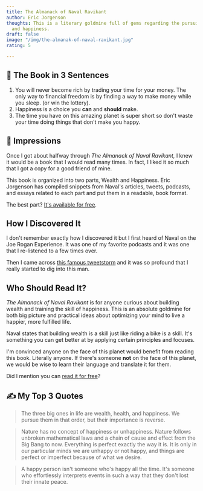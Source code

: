 ```yaml
---
title: The Almanack of Naval Ravikant
author: Eric Jorgenson
thoughts: This is a literary goldmine full of gems regarding the pursuit of wealth
  and happiness.
draft: false
image: "/img/the-almanak-of-naval-ravikant.jpg"
rating: 5

---
```

## 🚀 The Book in 3 Sentences

1. You will never become rich by trading your time for your money. The only way to financial freedom is by finding a way to make money while you sleep. (or win the lottery).
2. Happiness is a choice you **can** and **should** make.
3. The time you have on this amazing planet is super short so don't waste your time doing things that don't make you happy.

## 🦍 Impressions

Once I got about halfway through _The Almanack of Naval Ravikant,_ I knew it would be a book that I would read many times. In fact, I liked it so much that I got a copy for a good friend of mine.

This book is organized into two parts, Wealth and Happiness. Eric Jorgenson has compiled snippets from Naval's articles, tweets, podcasts, and essays related to each part and put them in a readable, book format.

The best part? [It's available for free](https://www.navalmanack.com/).

## How I Discovered It

I don't remember exactly how I discovered it but I first heard of Naval on the Joe Rogan Experience. It was one of my favorite podcasts and it was one that I re-listened to a few times over.

Then I came across [this famous tweetstorm](https://twitter.com/naval/status/1002103360646823936) and it was so profound that I really started to dig into this man.

## Who Should Read It?

_The Almanack of Naval Ravikant_ is for anyone curious about building wealth and training the skill of happiness. This is an absolute goldmine for both big picture and practical ideas about optimizing your mind to live a happier, more fulfilled life.

Naval states that building wealth is a skill just like riding a bike is a skill. It's something you can get better at by applying certain principles and focuses.

I'm convinced anyone on the face of this planet would benefit from reading this book. Literally anyone. If there's someone **not** on the face of this planet, we would be wise to learn their language and translate it for them.

Did I mention you can [read it for free](https://www.navalmanack.com/)?

## ✍️ My Top 3 Quotes

> The three big ones in life are wealth, health, and happiness. We pursue them in that order, but their importance is reverse.

> Nature has no concept of happiness or unhappiness. Nature follows unbroken mathematical laws and a chain of cause and effect from the Big Bang to now. Everything is perfect exactly the way it is. It is only in our particular minds we are unhappy or not happy, and things are perfect or imperfect because of what we desire.

> A happy person isn't someone who's happy all the time. It's someone who effortlessly interprets events in such a way that they don't lost their innate peace.